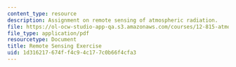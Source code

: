 ```yaml
---
content_type: resource
description: Assignment on remote sensing of atmospheric radiation.
file: https://ol-ocw-studio-app-qa.s3.amazonaws.com/courses/12-815-atmospheric-radiation-fall-2008/1d316217674ff4c94c177c0b66f4cfa3_remote_sens_exer.pdf
file_type: application/pdf
resourcetype: Document
title: Remote Sensing Exercise
uid: 1d316217-674f-f4c9-4c17-7c0b66f4cfa3
---
```

